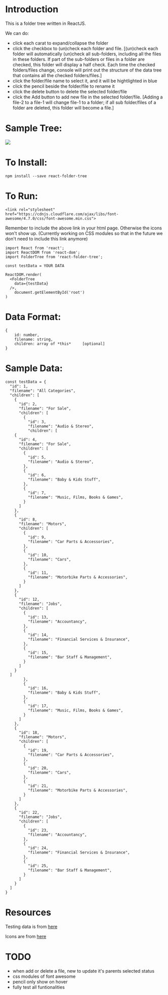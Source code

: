 # Introduction  

This is a folder tree written in ReactJS. 

We can do:

- click each carat to expand/collapse the folder
- click the checkbox to (un)check each folder and file. [(un)check each folder will automatically (un)check all sub-folders, including all the files in these folders. If part of the sub-folders or files in a folder are checked, this folder will display a half check. Each time the checked folders/files change, console will print out the structure of the data tree that contains all the checked folders/files.]
- click the folder/file name to select it, and it will be hightlighted in blue
- click the pencil beside the folder/file to rename it
- click the delete button to delete the selected folder/file
- click the Add button to add new file in the selected folder/file. [Adding a file-2 to a file-1 will change file-1 to a folder; if all sub folder/files of a folder are deleted, this folder will become a file.]

# Sample Tree:

![](https://raw.githubusercontent.com/shunjizhan/React-Folder-Tree/add-file-functionality/sample.png?raw=true)


# To Install: 
	npm install --save react-folder-tree

# To Run: 

	<link rel="stylesheet" href="https://cdnjs.cloudflare.com/ajax/libs/font-awesome/4.7.0/css/font-awesome.min.css">

Remember to include the above link in your html page. Otherwise the icons won't show up. (Currently working on CSS modules so that in the future we don't need to include this link anymore)

	import React from 'react';
	import ReactDOM from 'react-dom';
	import FolderTree from 'react-folder-tree';

	const testData = YOUR DATA

	ReactDOM.render(		 	
	  <FolderTree      
	    data={testData}       
	  />,        
		document.getElementById('root')      
	)     

# Data Format:	

	{				 
		id: number,    			
		filename: string,	     		
		children: array of *this*	  [optional]    				
	}		

# Sample Data:

	const testData = {
	  "id": 1,
	  "filename": "All Categories",
	  "children": [
	    {
	      "id": 2,
	      "filename": "For Sale",
	      "children": [
	        {
	          "id": 3,
	          "filename": "Audio & Stereo",
	          "children": [
	    {
	      "id": 4,
	      "filename": "For Sale",
	      "children": [
	        {
	          "id": 5,
	          "filename": "Audio & Stereo",
	        },
	        {
	          "id": 6,
	          "filename": "Baby & Kids Stuff",
	        },
	        {
	          "id": 7,
	          "filename": "Music, Films, Books & Games",
	        }
	      ]
	    },
	    {
	      "id": 8,
	      "filename": "Motors",
	      "children": [
	        {
	          "id": 9,
	          "filename": "Car Parts & Accessories",
	        },
	        {
	          "id": 10,
	          "filename": "Cars",
	        },
	        {
	          "id": 11,
	          "filename": "Motorbike Parts & Accessories",
	        }
	      ]
	    },
	    {
	      "id": 12,
	      "filename": "Jobs",
	      "children": [
	        {
	          "id": 13,
	          "filename": "Accountancy",
	        },
	        {
	          "id": 14,
	          "filename": "Financial Services & Insurance",
	        },
	        {
	          "id": 15,
	          "filename": "Bar Staff & Management", 
	        }
	      ]
	    }
	  ]
	        },
	        {
	          "id": 16,
	          "filename": "Baby & Kids Stuff",
	        },
	        {
	          "id": 17,
	          "filename": "Music, Films, Books & Games",
	        }
	      ]
	    },
	    {
	      "id": 18,
	      "filename": "Motors",
	      "children": [
	        {
	          "id": 19,
	          "filename": "Car Parts & Accessories",
	        },
	        {
	          "id": 20,
	          "filename": "Cars",
	        },
	        {
	          "id": 21,
	          "filename": "Motorbike Parts & Accessories",
	        }
	      ]
	    },
	    {
	      "id": 22,
	      "filename": "Jobs",
	      "children": [
	        {
	          "id": 23,
	          "filename": "Accountancy",
	        },
	        {
	          "id": 24,
	          "filename": "Financial Services & Insurance",
	        },
	        {
	          "id": 25,
	          "filename": "Bar Staff & Management", 
	        }
	      ]
	    }
	  ]
	}

# Resources

Testing data is from [here](http://codepen.io/anon/pen/Ftkln?editors=0010)

Icons are from [here](https://www.npmjs.com/package/react-fontawesome)

# TODO
- when add or delete a file, new to update it's parents selected status
- css modules of font awesome
- pencil only show on hover
- fully test all funtionalities